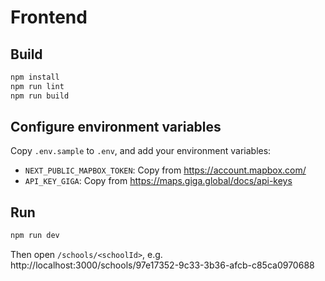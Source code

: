 # Frontend

## Build

```sh
npm install
npm run lint
npm run build
```

## Configure environment variables

Copy `.env.sample` to `.env`, and add your environment variables:

- `NEXT_PUBLIC_MAPBOX_TOKEN`: Copy from https://account.mapbox.com/
- `API_KEY_GIGA`: Copy from https://maps.giga.global/docs/api-keys

## Run

```sh
npm run dev
```

Then open `/schools/<schoolId>`, e.g. http://localhost:3000/schools/97e17352-9c33-3b36-afcb-c85ca0970688
